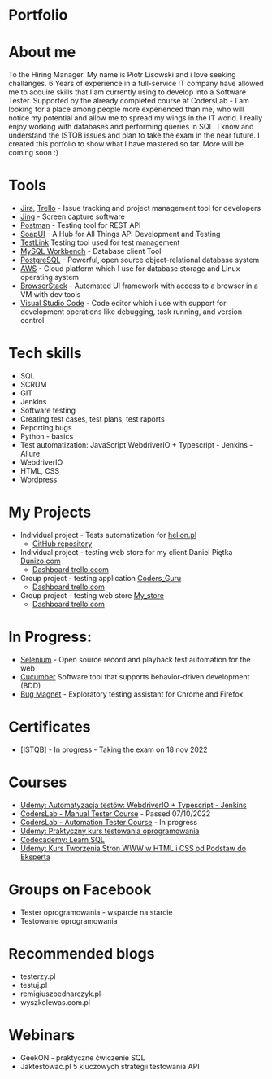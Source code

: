 # Portfolio
# About me
To the Hiring Manager. My name is Piotr Lisowski and i love seeking challanges. 6 Years of experience in a full-service IT company have allowed me to acquire skills that I am currently using to develop into a Software Tester. Supported by the already completed course at CodersLab - I am looking for a place among people more experienced than me, who will notice my potential and allow me to spread my wings in the IT world. I really enjoy working with databases and performing queries in SQL. I know and understand the ISTQB issues and plan to take the exam in the near future. I created this porfolio to show what I have mastered so far. More will be coming soon :) 
# Tools
  - [Jira](https://www.atlassian.com/software/jira0), [Trello](https://trello.com/) - Issue tracking and project management tool for developers
  - [Jing](https://www.techsmith.com/jing-tool.html) - Screen capture software
  - [Postman](https://www.postman.com/) - Testing tool for REST API
  - [SoapUI](https://www.soapui.org/downloads/latest-release/) - A Hub for All Things API Development and Testing
  - [TestLink](https://testlink.org/) Testing tool used for test management
  - [MySQL Workbench](https://dev.mysql.com/downloads/workbench/) - Database client Tool
  - [PostgreSQL](https://www.postgresql.org/download/) - Powerful, open source object-relational database system
  - [AWS](https://aws.amazon.com/) - Cloud platform which I use for database storage and Linux operating system
  - [BrowserStack](https://www.browserstack.com/) - Automated UI framework with access to a browser in a VM with dev tools
  - [Visual Studio Code](https://code.visualstudio.com/) - Code editor which i use with support for development operations like debugging, task running, and version control
# Tech skills
  - SQL
  - SCRUM
  - GIT
  - Jenkins
  - Software testing
  - Creating test cases, test plans, test raports
  - Reporting bugs
  - Python - basics
  - Test automatization: JavaScript WebdriverIO + Typescript - Jenkins - Allure
  - WebdriverIO
  - HTML, CSS
  - Wordpress
# My Projects
  - Individual project - Tests automatization for [helion.pl](https://helion.pl) 
    * [GitHub repository](https://github.com/PiotrLisowski88/Testy-Automatyczne-Helion)
  - Individual project - testing web store for my client Daniel Piętka [Dunizo.com](https://dunizo.com/)
    * [Dashboard trello.ccom](https://trello.com/b/IZplGQnu/dunizo)
  - Group project - testing application [Coders_Guru](https://tester.codersguru.pl/)
    * [Dashboard trello.com](https://trello.com/b/V6IYJ0cA/codersguru)
  - Group project - testing web store [My_store](https://dev-mystore-testlab.coderslab.pl/index.php)
    * [Dashboard trello.com](https://trello.com/b/hEpv5Ls9/mystore)
# In Progress: 
  - [Selenium](https://www.selenium.dev/) - Open source record and playback test automation for the web
  - [Cucumber](https://cucumber.io/) Software tool that supports behavior-driven development (BDD)
  - [Bug Magnet](https://chrome.google.com/webstore/detail/bug-magnet/efhedldbjahpgjcneebmbolkalbhckfi?hl=pl) - Exploratory testing assistant for Chrome and Firefox
# Certificates
  - [ISTQB] - In progress - Taking the exam on 18 nov 2022  
# Courses
  - [Udemy: Automatyzacja testów: WebdriverIO + Typescript - Jenkins](https://www.udemy.com/course/testowanie-automatyczne-webdriverio/) 
  - [CodersLab - Manual Tester Course](https://drive.google.com/file/d/1IfagSNNcbdCbERv2EdXL5_oHV6WFJuoB/view?usp=sharing) - Passed 07/10/2022 
  - [CodersLab - Automation Tester Course](https://drive.google.com/file/d/1YNPr_nD9ETjztftveiNtvwAkLb4MdUou/view?usp=sharing) - In progress  
  - [Udemy: Praktyczny kurs testowania oprogramowania](https://www.udemy.com/course/praktyczny-kurs-testowania-oprogramowania/)
  - [Codecademy: Learn SQL](https://drive.google.com/file/d/1OlB5CNhgvGX2St2mIekPYjp6mjmuur4M/view?usp=sharing)
  - [Udemy: Kurs Tworzenia Stron WWW w HTML i CSS od Podstaw do Eksperta](https://www.udemy.com/course/kurs-tworzenia-stron-www-w-html-i-css-od-podstaw-do-eksperta/)
# Groups on Facebook
  - Tester oprogramowania - wsparcie na starcie
  - Testowanie oprogramowania
# Recommended blogs
  - testerzy.pl
  - testuj.pl 
  - remigiuszbednarczyk.pl
  - wyszkolewas.com.pl
# Webinars
  - GeekON - praktyczne ćwiczenie SQL
  - Jaktestowac.pl 5 kluczowych strategii testowania API
